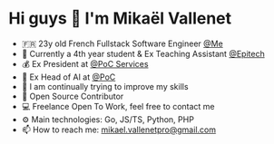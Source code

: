 # Hi guys 👋  I'm Mikaël Vallenet

- 🇫🇷 23y old French Fullstack Software Engineer [@Me](https://mikatech.me/) 
- 🔭 Currently a 4th year student & Ex Teaching Assistant [@Epitech](https://www.epitech.eu/)
- 💰 Ex President at [@PoC Services](https://www.poc-innovation.fr/)
- 🤖 Ex Head of AI at [@PoC](https://www.poc-innovation.fr/)
- 🌱 I am continually trying to improve my skills
- 👯 Open Source Contributor
- 💻 Freelance Open To Work, feel free to contact me
- ⚙️ Main technologies: Go, JS/TS, Python, PHP
- 📫 How to reach me: mikael.vallenetpro@gmail.com
